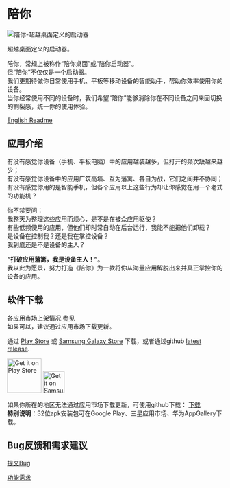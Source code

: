 # 陪你

![陪你-超越桌面定义的启动器](https://joeyzhao1005.github.io/bene/images/banner.png "陪你-超越桌面定义的启动器")

超越桌面定义的启动器。


陪你，常规上被称作“陪你桌面”或“陪你启动器”。  
但“陪你”不仅仅是一个启动器。  
我们更期待做你日常使用手机、平板等移动设备的智能助手，帮助你效率使用你的设备。  
当你经常使用不同的设备时，我们希望“陪你”能够消除你在不同设备之间来回切换的割裂感，统一你的使用体验。  



[English Readme](https://github.com/joeyzhao1005/bene/blob/main/README-EN.md)

## 应用介绍
有没有感觉你设备（手机、平板电脑）中的应用越装越多，但打开的频次缺越来越少；  
有没有感觉你设备中的应用广筑高墙、互为藩篱、各自为战，它们之间并不协同；  
有没有感觉你用的是智能手机，但各个应用以上这些行为却让你感觉在用一个老式的功能机？  

你不禁要问：  
我整天为整理这些应用而烦心，是不是在被众应用驱使？  
有些低频使用的应用，但他们却时常自动在后台运行，我能不能把他们卸载？  
是设备在控制我？还是我在掌控设备？  
我到底还是不是设备的主人？  




**“打破应用藩篱，我是设备主人！”**。  
我以此为愿景，努力打造《陪你》为一款将你从海量应用解脱出来并真正掌控你的设备的应用。  


## 软件下载
各应用市场上架情况 [参见](https://github.com/joeyzhao1005/bene/blob/main/note/app_store.md)  
如果可以，建议通过应用市场下载更新。  

通过 [Play Store](https://play.google.com/store/apps/details?id=com.zhao.withu) 或 [Samsung Galaxy Store](https://galaxystore.samsung.com/detail/com.zhao.withu) 下载，或者通过github [latest release](https://github.com/joeyzhao1005/bene/releases).

[<img src="https://play.google.com/intl/en_us/badges/static/images/badges/en_badge_web_generic.png"
alt="Get it on Play Store"
height="80">](https://play.google.com/store/apps/details?id=com.zhao.withu)
[<img src="https://images.samsung.com/is/content/samsung/assets/cn/apps/galaxy-store/20231008/00_galaxy_store_logo.svg?$n_56_IMG$"
alt="Get it on Samsung Galaxy Store"
height="50">](https://galaxystore.samsung.com/detail/com.zhao.withu)

如果你所在的地区无法通过应用市场下载更新，可使用github下载：
[下载](https://github.com/joeyzhao1005/bene/releases)  
**特别说明**：32位apk安装包可在Google Play、三星应用市场、华为AppGallery下载。  



## Bug反馈和需求建议


[提交Bug](https://github.com/joeyzhao1005/bene/issues/new?assignees=&labels=&projects=&template=bug-report-%E6%8F%90%E4%BA%A4bug.md&title=)

[功能需求](https://github.com/joeyzhao1005/bene/issues/new?assignees=&labels=&projects=&template=feature-request-%E5%8A%9F%E8%83%BD%E9%9C%80%E6%B1%82.md&title=)
